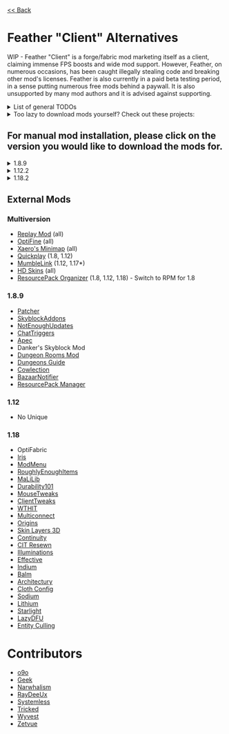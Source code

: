 [<< Back](README.md)

# Feather "Client" Alternatives

WIP - Feather "Client" is a forge/fabric mod marketing itself as a client, claiming immense FPS boosts and wide mod support. However, Feather, on numerous occasions, has been caught illegally stealing code and breaking other mod's licenses. Feather is also currently in a paid beta testing period, in a sense putting numerous free mods behind a paywall. It is also unsupported by many mod authors and it is advised against supporting.

<details>
    <summary>List of general TODOs</summary>
<br>

- Move external mods into respective version categories
- Figure out what to do about unrecommended mods (ie OptiFabric, DSM)
- Make SkyClient and Argon messages nicer and maybe move to bottom.
- Forge/Fabric install guides? Maybe link to Lizzy's for Forge and MigratingToLatest for Fabric
- Figure out what to do about Feather missing mods for some versions (i.e., no Patcher 1.12)
	- patcher in specific is solved by Patcher being included in the general settings anyways, need to find out if anything else has the same issue)
- Make a final decision on 1.17. I don't see any reason to support it here, who is still playing 1.17?

</details>

<details>
    <summary>Too lazy to download mods yourself? Check out these projects:</summary>
<br>

- [SkyClient](https://hypixel.net/threads/skyclient-easily-install-and-update-skyblock-mods-and-packs.3731617/) - Skyclient allows for a great modpack for both Skyblock and PvP, allowing you to add extra mods and external mods, as well as provide an in-game updater for those included.
- [Argon](https://github.com/Tricked-dev/argoninstaller) - Argon makes it easy to download specific mods in a single installer, as well as managing updates.
- PolyMC (still in dev)

</details>

## For manual mod installation, please click on the version you would like to download the mods for.

<details>
    <summary>1.8.9</summary>
<br>

Please download and install [Forge](https://files.minecraftforge.net/net/minecraftforge/forge/index_1.8.9.html) to continue.

## Feather Mods

### Visuals
- Animations - [Sk1er's Old Animations Beta](https://sk1er.club/beta)
- Block Overlay - [Aycy's BlockOverlay](https://hypixel.net/threads/forge-1-8-9-block-overlay-v4-0-3.1417995/)
- Clear Water - [sp614x's OptiFine](https://optifine.net/adloadx?f=preview_OptiFine_1.8.9_HD_U_M6_pre2.jar)
- Custom Crosshair - [Sparkless's Custom Crosshair](https://www.curseforge.com/minecraft/mc-mods/custom-crosshair-mod/files/all?filter-game-version=2020709689%3A5806)
- FOV Changer - [Sk1er Patcher](https://sk1er.club/mods/patcher)
- Glint - [Rocco's ShinyPots](https://github.com/RoccoDev/ShinyPots-1.8/releases/latest) & [Powns's Glint Colorizer](https://download.powns.dev/glintcolorizer189)
- Hitbox - [W-OVERFLOW's REDACTION](https://github.com/W-OVERFLOW/REDACTION)
- Item Physics - [CreativeMD's ItemPhysic Lite](https://www.curseforge.com/minecraft/mc-mods/itemphysic-lite/files/all?filter-game-version=2020709689%3A5806)
- Nick Hider - [Sk1er's NickHider](https://sk1er.llc/mods/nick_hider)
- Particles - [isXander's Particles Enhanced](https://modrinth.com/mod/particlesenhanced)
- Time Changer - [Shatterpoint's Revamped Timechanger](https://github.com/shatter-point/Revamped-TimeChanger/releases/latest)
- Waypoints - [Aycy's Waypoints](https://www.youtube.com/watch?v=5jq5tXqwDTM)
- Weather Changer - [W-OVERFLOW's Weather Changer](https://github.com/W-OVERFLOW/WeatherChanger/releases/latest)
- Zoom - [sp614x's OptiFine](https://optifine.net/adloadx?f=preview_OptiFine_1.8.9_HD_U_M6_pre2.jar) & [Sk1er Patcher](https://sk1er.club/mods/patcher)

### HUD
- Armor Status - [isXander's EvergreenHUD](https://modrinth.com/mod/evergreenhud/versions)
- Boss Bar - [W-OVERFLOW's VanillaHUD](https://github.com/W-OVERFLOW/VanillaHUD/releases/latest)
- CPS - [isXander's EvergreenHUD](https://modrinth.com/mod/evergreenhud/versions)
- Combo Display - [isXander's EvergreenHUD](https://modrinth.com/mod/evergreenhud/versions)
- Coordinates - [isXander's EvergreenHUD](https://modrinth.com/mod/evergreenhud/versions)
- Direction - [isXander's EvergreenHUD](https://modrinth.com/mod/evergreenhud/versions)
- FPS - [isXander's EvergreenHUD](https://modrinth.com/mod/evergreenhud/versions)
- Item Counter - [isXander's EvergreenHUD](https://modrinth.com/mod/evergreenhud/versions)
- Item Info - [Sk1er's Patcher](https://www.sk1er.club/mods/patcher)
- Pack Display - [Filip's ResourcePack Display](https://github.com/1fxe/Resource-Pack-Display)
- Ping - [isXander's EvergreenHUD](https://modrinth.com/mod/evergreenhud/versions)
- Potion Effects - [isXander's EvergreenHUD](https://modrinth.com/mod/evergreenhud/versions)
- Reach Display - [isXander's EvergreenHUD](https://modrinth.com/mod/evergreenhud/versions)
- Saturation - [isXander's EvergreenHUD](https://modrinth.com/mod/evergreenhud/versions)
- Scoreboard - [W-OVERFLOW's VanillaHUD](https://github.com/W-OVERFLOW/VanillaHUD/releases/latest)
- Time - [isXander's EvergreenHUD](https://modrinth.com/mod/evergreenhud/versions)

### Hypixel
- AutoFriend - [2Pi's AutoFriend](https://2pi.pw/mods/autofriend)
- Auto Tip - [Semx11's AutoTip](https://autotip.pro/download)
- Auto GG - [Sk1er's AutoGG & AntiGG](https://sk1er.club/mods/autogg)
- Anti GG - [Sk1er's AutoGG & AntiGG](https://sk1er.club/mods/autogg)
- LevelHead - [Sk1er's LevelHead](https://www.sk1er.club/mods/level_head)

### Other

- Auto Text **(BANNABLE ON HYPIXEL)** - [MattsOnMC's MacroKey Keybinding](https://www.curseforge.com/minecraft/mc-mods/macrokey-keybinding/files/all?filter-game-version=2020709689%3A5806)
- Discord - [DeDiamondPro's HyCord](https://github.com/DeDiamondPro/HyCord/releases/latest)
- Oof Mod - [Powns & Refraction & Deftu's OofMod](https://github.com/Deftu/OofMod/releases/latest)
- Perspective - [DJtheRedstoner's Perspective Mod](https://inv.wtf/djperspective)
- Screenshot - [Sk1er Patcher](https://sk1er.club/mods/patcher)
- Scrollable Tooltips - [Sk1er's Scrollable Tooltips](https://www.sk1er.club/mods/text_overflow_scroll)
- Server Address - [isXander's EvergreenHUD](https://modrinth.com/mod/evergreenhud/versions)
- Snaplook - [W-OVERFLOW's BehindYouV3](https://github.com/W-OVERFLOW/BehindYouV3/releases/latest)
- Toggle Sprint - [Lily's SimpleToggleSprint](https://github.com/My-Name-Is-Jeff/SimpleToggleSprint/releases/latest)
- Voice - [DeDiamondPro's HyCord](https://github.com/DeDiamondPro/HyCord/releases/latest)

## General

### Blur Settings

- Inventory - [tterrag's Blur](https://www.curseforge.com/minecraft/mc-mods/blur/files/all?filter-game-version=2020709689%3A5806)
- Menu - [tterrag's Blur](https://www.curseforge.com/minecraft/mc-mods/blur/files/all?filter-game-version=2020709689%3A5806)

### Sound

- Portal Sounds - [Sk1er Patcher](https://sk1er.club/mods/patcher)

### Keybinds

- Custom Dropstack - [Sk1er Patcher](https://sk1er.club/mods/patcher)

## Chat Options

### Chat Settings

- Toggle Chat - [Sk1er Patcher](https://sk1er.club/mods/patcher)
- Unlimited Scrollbar - [Sk1er Patcher](https://sk1er.club/mods/patcher)
- Background Color - ?
- Text Shadow - [Sk1er Patcher](https://sk1er.club/mods/patcher)

### Stack Messages

- Stack Messages - [Sk1er Patcher](https://sk1er.club/mods/patcher)
- Consecutive Messages Only - [Sk1er Patcher](https://sk1er.club/mods/patcher)

### Mentions

- Highlight - [W-OVERFLOW's REDACTION](https://github.com/W-OVERFLOW/REDACTION)
- Color - [W-OVERFLOW's REDACTION](https://github.com/W-OVERFLOW/REDACTION)
- Bold - ?
- Own Messages - ?

## Performance

### Rendering Settings

- Use Fast Rendering - [sp614x's OptiFine](https://optifine.net/adloadx?f=preview_OptiFine_1.8.9_HD_U_M6_pre2.jar)
- Use Direct Memory Access - [Sk1er Patcher](https://sk1er.club/mods/patcher)
- Use Fast Font Rendering - [Sk1er Patcher](https://sk1er.club/mods/patcher)
- Use Static Particle Color - [Sk1er Patcher](https://sk1er.club/mods/patcher)
- Lazy Chunk Loading - [Sk1er Patcher](https://sk1er.club/mods/patcher)

### Light Settings

- Use Fast Block Lighting - [Sk1er Patcher](https://sk1er.club/mods/patcher)
- Use Fast Entity Lighting = [Sk1er Patcher](https://sk1er.club/mods/patcher)

### Advanced Settings

- Use Culling - [Sk1er Patcher](https://sk1er.club/mods/patcher)
- Cull Nametags - [Sk1er Patcher](https://sk1er.club/mods/patcher)
	
</details>

<details>
    <summary>1.12.2</summary>
<br>

Please check back soon!
	
Please download and install [Forge](https://files.minecraftforge.net/net/minecraftforge/forge/index_1.12.2.html) to continue.

</details>

<details>
    <summary>1.18.2</summary>
<br>

Please check back soon!

Please download and install [Fabric](https://fabricmc.net/use/installer/) and [Fabric API](https://modrinth.com/mod/fabric-api) to continue.

</details>

## External Mods

### Multiversion

- [Replay Mod](https://www.replaymod.com) (all)
- [OptiFine](https://optifine.net) (all)
- [Xaero's Minimap](https://www.curseforge.com/minecraft/mc-mods/xaeros-minimap) (all)
- [Quickplay](https://hypixel.net/threads/forge-quickplay-v2-0-3-quickly-join-games-on-the-network.1317410/) (1.8, 1.12)
- [MumbleLink](https://www.curseforge.com/minecraft/mc-mods/mumblelink) (1.12, 1.17*)
- [HD Skins](https://www.hdskins.de/) (all)
- [ResourcePack Organizer](https://www.curseforge.com/minecraft/mc-mods/resource-pack-organizer) (1.8, 1.12, 1.18) - Switch to RPM for 1.8

### 1.8.9

- [Patcher](https://sk1er.club/mods/patcher)
- [SkyblockAddons](https://github.com/BiscuitDevelopment/SkyblockAddons/releases/latest)
- [NotEnoughUpdates](https://github.com/Moulberry/NotEnoughUpdates/releases/latest)
- [ChatTriggers](https://github.com/ChatTriggers/ChatTriggers/releases/latest)
- [Apec](https://github.com/BananaFructa/Apec/releases/latest)
- Danker's Skyblock Mod
- [Dungeon Rooms Mod](https://github.com/Quantizr/DungeonRoomsMod/releases/latest)
- [Dungeons Guide](https://github.com/Dungeons-Guide/Skyblock-Dungeons-Guide/releases/latest)
- [Cowlection](https://github.com/cow-mc/Cowlection/releases/latest)
- [BazaarNotifier](https://github.com/symt/BazaarNotifier)
- [ResourcePack Manager](https://www.youtube.com/watch?v=OQZFWrrEcYM)

### 1.12

- No Unique

### 1.18

- OptiFabric
- [Iris](https://irisshaders.github.io/)
- [ModMenu](https://modrinth.com/mod/modmenu)
- [RoughlyEnoughItems](https://www.curseforge.com/minecraft/mc-mods/roughly-enough-items)
- [MaLiLib](https://www.curseforge.com/minecraft/mc-mods/malilib)
- [Durability101](https://www.curseforge.com/minecraft/mc-mods/durability101)
- [MouseTweaks](https://www.curseforge.com/minecraft/mc-mods/mouse-tweaks)
- [ClientTweaks](https://www.curseforge.com/minecraft/mc-mods/client-tweaks-fabric)
- [WTHIT](https://www.curseforge.com/minecraft/mc-mods/wthit)
- [Multiconnect](https://www.curseforge.com/minecraft/mc-mods/multiconnect)
- [Origins](https://www.curseforge.com/minecraft/mc-mods/origins)
- [Skin Layers 3D](https://www.curseforge.com/minecraft/mc-mods/skin-layers-3d)
- [Continuity](https://modrinth.com/mod/continuity)
- [CIT Resewn](https://modrinth.com/mod/cit-resewn)
- [Illuminations](https://www.curseforge.com/minecraft/mc-mods/illuminations)
- [Effective](https://www.curseforge.com/minecraft/mc-mods/effective)
- [Indium](https://modrinth.com/mod/indium)
- [Balm](https://www.curseforge.com/minecraft/mc-mods/balm-fabric)
- [Architectury](https://www.curseforge.com/minecraft/mc-mods/architectury-fabric)
- [Cloth Config](https://www.curseforge.com/minecraft/mc-mods/cloth-config)
- [Sodium](https://modrinth.com/mod/sodium)
- [Lithium](https://modrinth.com/mod/lithium)
- [Starlight](https://www.modrinth.com/mod/starlight)
- [LazyDFU](https://modrinth.com/mod/lazydfu)
- [Entity Culling](https://www.curseforge.com/minecraft/mc-mods/entityculling)

# Contributors

- [o9o](https://www.youtube.com/channel/UC_lbg2qjUsZwro5khBW9PHw)
- [Geek](https://github.com/GamingGeek)
- [Narwhalism](https://www.twitch.tv/narwhalswim)
- [RayDeeUx](https://github.com/RayDeeUx)
- [Systemless](https://github.com/SystemlessDev)
- [Tricked](https://github.com/Tricked-dev)
- [Wyvest](https://github.com/Wyvest)
- [Zetvue](https://zetvue.carrd.co)
